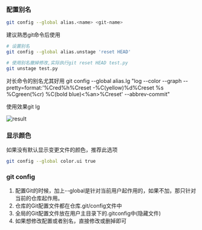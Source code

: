 ### 配置别名

```bash
git config --global alias.<name> <git-name>
```

建议熟悉git命令后使用

```bash
# 设置别名
git config --global alias.unstage 'reset HEAD'

# 使用别名撤掉修改,实际执行git reset HEAD test.py
git unstage test.py
```

对长命令的别名尤其好用
git config --global alias.lg "log --color --graph --pretty=format:'%Cred%h%Creset -%C(yellow)%d%Creset %s %Cgreen(%cr) %C(bold blue)<%an>%Creset' --abbrev-commit"

使用效果git lg

![result](https://cdn.liaoxuefeng.com/cdn/files/attachments/00138492662982594cbd1a942114472aeeb5f0a502faed1000/0)

### 显示颜色

如果没有默认显示变更文件的颜色，推荐此选项

```bash
git config --global color.ui true
```

### git config

1. 配置Git的时候，加上--global是针对当前用户起作用的，如果不加，那只针对当前的仓库起作用。
2. 仓库的Git配置文件都在仓库.git/config文件中
3. 全局的Git配置文件放在用户主目录下的.gitconfig中(隐藏文件)
4. 如果想修改配置或者别名，直接修改或删掉即可


